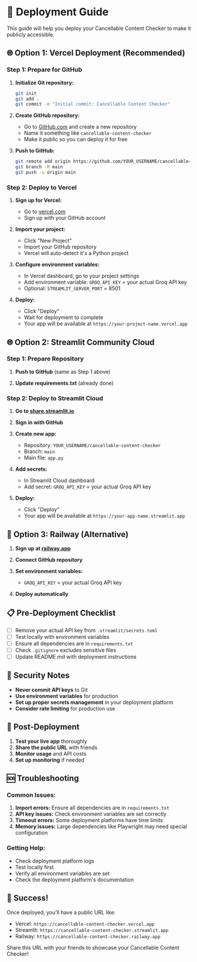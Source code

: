 # 🚀 Deployment Guide

This guide will help you deploy your Cancellable Content Checker to make it publicly accessible.

## 🌐 Option 1: Vercel Deployment (Recommended)

### Step 1: Prepare for GitHub

1. **Initialize Git repository:**
   ```bash
   git init
   git add .
   git commit -m "Initial commit: Cancellable Content Checker"
   ```

2. **Create GitHub repository:**
   - Go to [GitHub.com](https://github.com) and create a new repository
   - Name it something like `cancellable-content-checker`
   - Make it public so you can deploy it for free

3. **Push to GitHub:**
   ```bash
   git remote add origin https://github.com/YOUR_USERNAME/cancellable-content-checker.git
   git branch -M main
   git push -u origin main
   ```

### Step 2: Deploy to Vercel

1. **Sign up for Vercel:**
   - Go to [vercel.com](https://vercel.com)
   - Sign up with your GitHub account

2. **Import your project:**
   - Click "New Project"
   - Import your GitHub repository
   - Vercel will auto-detect it's a Python project

3. **Configure environment variables:**
   - In Vercel dashboard, go to your project settings
   - Add environment variable: `GROQ_API_KEY` = your actual Groq API key
   - Optional: `STREAMLIT_SERVER_PORT` = 8501

4. **Deploy:**
   - Click "Deploy"
   - Wait for deployment to complete
   - Your app will be available at `https://your-project-name.vercel.app`

## 🌐 Option 2: Streamlit Community Cloud

### Step 1: Prepare Repository

1. **Push to GitHub** (same as Step 1 above)

2. **Update requirements.txt** (already done)

### Step 2: Deploy to Streamlit Cloud

1. **Go to [share.streamlit.io](https://share.streamlit.io)**

2. **Sign in with GitHub**

3. **Create new app:**
   - Repository: `YOUR_USERNAME/cancellable-content-checker`
   - Branch: `main`
   - Main file: `app.py`

4. **Add secrets:**
   - In Streamlit Cloud dashboard
   - Add secret: `GROQ_API_KEY` = your actual Groq API key

5. **Deploy:**
   - Click "Deploy"
   - Your app will be available at `https://your-app-name.streamlit.app`

## 🔧 Option 3: Railway (Alternative)

1. **Sign up at [railway.app](https://railway.app)**

2. **Connect GitHub repository**

3. **Set environment variables:**
   - `GROQ_API_KEY` = your actual Groq API key

4. **Deploy automatically**

## 📋 Pre-Deployment Checklist

- [ ] Remove your actual API key from `.streamlit/secrets.toml`
- [ ] Test locally with environment variables
- [ ] Ensure all dependencies are in `requirements.txt`
- [ ] Check `.gitignore` excludes sensitive files
- [ ] Update README.md with deployment instructions

## 🔐 Security Notes

- **Never commit API keys** to Git
- **Use environment variables** for production
- **Set up proper secrets management** in your deployment platform
- **Consider rate limiting** for production use

## 🎯 Post-Deployment

1. **Test your live app** thoroughly
2. **Share the public URL** with friends
3. **Monitor usage** and API costs
4. **Set up monitoring** if needed

## 🆘 Troubleshooting

### Common Issues:

1. **Import errors:** Ensure all dependencies are in `requirements.txt`
2. **API key issues:** Check environment variables are set correctly
3. **Timeout errors:** Some deployment platforms have time limits
4. **Memory issues:** Large dependencies like Playwright may need special configuration

### Getting Help:

- Check deployment platform logs
- Test locally first
- Verify all environment variables are set
- Check the deployment platform's documentation

## 🎉 Success!

Once deployed, you'll have a public URL like:
- Vercel: `https://cancellable-content-checker.vercel.app`
- Streamlit: `https://cancellable-content-checker.streamlit.app`
- Railway: `https://cancellable-content-checker.railway.app`

Share this URL with your friends to showcase your Cancellable Content Checker!
